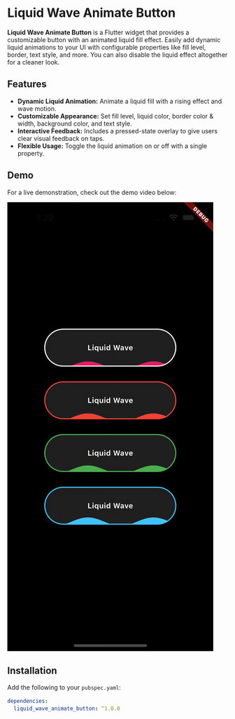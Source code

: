 # Liquid Wave Animate Button

**Liquid Wave Animate Button** is a Flutter widget that provides a customizable button with an animated liquid fill effect. Easily add dynamic liquid animations to your UI with configurable properties like fill level, border, text style, and more. You can also disable the liquid effect altogether for a cleaner look.

## Features

- **Dynamic Liquid Animation:** Animate a liquid fill with a rising effect and wave motion.
- **Customizable Appearance:** Set fill level, liquid color, border color & width, background color, and text style.
- **Interactive Feedback:** Includes a pressed-state overlay to give users clear visual feedback on taps.
- **Flexible Usage:** Toggle the liquid animation on or off with a single property.

## Demo

For a live demonstration, check out the demo video below:

![Demo GIF](https://raw.githubusercontent.com/mohanaprasathtech/liquid-wave-animate-button/main/demo.gif)

## Installation

Add the following to your `pubspec.yaml`:

```yaml
dependencies:
  liquid_wave_animate_button: ^1.0.0

